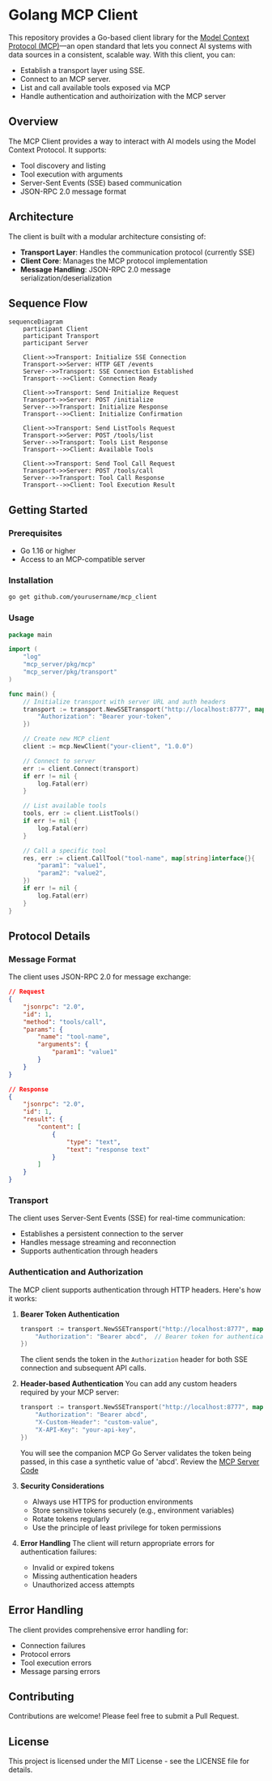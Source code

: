 # Golang MCP Client

This repository provides a Go-based client library for the [Model Context Protocol (MCP)](https://example.com/)—an open standard that lets you connect AI systems with data sources in a consistent, scalable way. With this client, you can:

- Establish a transport layer using SSE.
- Connect to an MCP server.
- List and call available tools exposed via MCP
- Handle authentication and authoirization with the MCP server

## Overview

The MCP Client provides a way to interact with AI models using the Model Context Protocol. It supports:
- Tool discovery and listing
- Tool execution with arguments
- Server-Sent Events (SSE) based communication
- JSON-RPC 2.0 message format

## Architecture

The client is built with a modular architecture consisting of:

- **Transport Layer**: Handles the communication protocol (currently SSE)
- **Client Core**: Manages the MCP protocol implementation
- **Message Handling**: JSON-RPC 2.0 message serialization/deserialization

## Sequence Flow

```mermaid
sequenceDiagram
    participant Client
    participant Transport
    participant Server

    Client->>Transport: Initialize SSE Connection
    Transport->>Server: HTTP GET /events
    Server-->>Transport: SSE Connection Established
    Transport-->>Client: Connection Ready

    Client->>Transport: Send Initialize Request
    Transport->>Server: POST /initialize
    Server-->>Transport: Initialize Response
    Transport-->>Client: Initialize Confirmation

    Client->>Transport: Send ListTools Request
    Transport->>Server: POST /tools/list
    Server-->>Transport: Tools List Response
    Transport-->>Client: Available Tools

    Client->>Transport: Send Tool Call Request
    Transport->>Server: POST /tools/call
    Server-->>Transport: Tool Call Response
    Transport-->>Client: Tool Execution Result
```

## Getting Started

### Prerequisites

- Go 1.16 or higher
- Access to an MCP-compatible server

### Installation

```bash
go get github.com/yourusername/mcp_client
```

### Usage

```go
package main

import (
    "log"
    "mcp_server/pkg/mcp"
    "mcp_server/pkg/transport"
)

func main() {
    // Initialize transport with server URL and auth headers
    transport := transport.NewSSETransport("http://localhost:8777", map[string]string{
        "Authorization": "Bearer your-token",
    })

    // Create new MCP client
    client := mcp.NewClient("your-client", "1.0.0")

    // Connect to server
    err := client.Connect(transport)
    if err != nil {
        log.Fatal(err)
    }

    // List available tools
    tools, err := client.ListTools()
    if err != nil {
        log.Fatal(err)
    }

    // Call a specific tool
    res, err := client.CallTool("tool-name", map[string]interface{}{
        "param1": "value1",
        "param2": "value2",
    })
    if err != nil {
        log.Fatal(err)
    }
}
```

## Protocol Details

### Message Format

The client uses JSON-RPC 2.0 for message exchange:

```json
// Request
{
    "jsonrpc": "2.0",
    "id": 1,
    "method": "tools/call",
    "params": {
        "name": "tool-name",
        "arguments": {
            "param1": "value1"
        }
    }
}

// Response
{
    "jsonrpc": "2.0",
    "id": 1,
    "result": {
        "content": [
            {
                "type": "text",
                "text": "response text"
            }
        ]
    }
}
```

### Transport

The client uses Server-Sent Events (SSE) for real-time communication:
- Establishes a persistent connection to the server
- Handles message streaming and reconnection
- Supports authentication through headers

### Authentication and Authorization

The MCP client supports authentication through HTTP headers. Here's how it works:

1. **Bearer Token Authentication**
   ```go
   transport := transport.NewSSETransport("http://localhost:8777", map[string]string{
       "Authorization": "Bearer abcd",  // Bearer token for authentication
   })
   ```
   The client sends the token in the `Authorization` header for both SSE connection and subsequent API calls.

2. **Header-based Authentication**
   You can add any custom headers required by your MCP server:
   ```go
   transport := transport.NewSSETransport("http://localhost:8777", map[string]string{
       "Authorization": "Bearer abcd",
       "X-Custom-Header": "custom-value",
       "X-API-Key": "your-api-key",
   })
   ```
   You will see the companion MCP Go Server validates the token being passed, in this case a synthetic value of 'abcd'. Review the [MCP Server Code](https://github.com/pyljain/mcp_server_go/blob/main/main.go#L16)

3. **Security Considerations**
   - Always use HTTPS for production environments
   - Store sensitive tokens securely (e.g., environment variables)
   - Rotate tokens regularly
   - Use the principle of least privilege for token permissions

4. **Error Handling**
   The client will return appropriate errors for authentication failures:
   - Invalid or expired tokens
   - Missing authentication headers
   - Unauthorized access attempts

## Error Handling

The client provides comprehensive error handling for:
- Connection failures
- Protocol errors
- Tool execution errors
- Message parsing errors

## Contributing

Contributions are welcome! Please feel free to submit a Pull Request.

## License

This project is licensed under the MIT License - see the LICENSE file for details.
